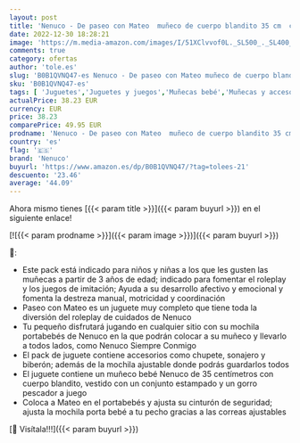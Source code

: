 ```yaml
---
layout: post
title: 'Nenuco - De paseo con Mateo  muñeco de cuerpo blandito 35 cm  con mochila portabebés para trasportín 2 en 1 que se transforma en hamaca  con accesorios de juguete  chupete y bibe  Famosa  700017206 '
date: 2022-12-30 18:28:21
image: 'https://m.media-amazon.com/images/I/51XClvvof0L._SL500_._SL400_.jpg'
comments: true
category: ofertas
author: 'tole.es'
slug: 'B0B1QVNQ47-es Nenuco - De paseo con Mateo muñeco de cuerpo blandito 35...'
sku: 'B0B1QVNQ47-es'
tags: [ 'Juguetes','Juguetes y juegos','Muñecas bebé','Muñecas y accesorios','chupete','nenuco','portabebés','🇪🇸', ]
actualPrice: 38.23 EUR
currency: EUR
price: 38.23
comparePrice: 49.95 EUR
prodname: 'Nenuco - De paseo con Mateo  muñeco de cuerpo blandito 35 cm  con mochila portabebés para trasportín 2 en 1 que se transforma en hamaca  con accesorios de juguete  chupete y bibe  Famosa  700017206 '
country: 'es'
flag: '🇪🇸'
brand: 'Nenuco'
buyurl: 'https://www.amazon.es/dp/B0B1QVNQ47/?tag=tolees-21'
descuento: '23.46'
average: '44.09'
---
```


Ahora mismo tienes [{{< param title >}}]({{< param buyurl >}}) en el siguiente enlace!

[![{{< param prodname >}}]({{< param image >}})]({{< param buyurl >}})

🔎:

- Este pack está indicado para niños y niñas a los que les gusten las muñecas a partir de 3 años de edad; indicado para fomentar el roleplay y los juegos de imitación; Ayuda a su desarrollo afectivo y emocional y fomenta la destreza manual, motricidad y coordinación
- Paseo con Mateo es un juguete muy completo que tiene toda la diversión del roleplay de cuidados de Nenuco
- Tu pequeño disfrutará jugando en cualquier sitio con su mochila portabebés de Nenuco en la que podrán colocar a su muñeco y llevarlo a todos lados, como Nenuco Siempre Conmigo
- El pack de juguete contiene accesorios como chupete, sonajero y biberón; además de la mochila ajustable donde podrás guardarlos todos
- El juguete contiene un muñeco bebé Nenuco de 35 centímetros con cuerpo blandito, vestido con un conjunto estampado y un gorro pescador a juego
- Coloca a Mateo en el portabebés y ajusta su cinturón de seguridad; ajusta la mochila porta bebé a tu pecho gracias a las correas ajustables

[🛒 Visítala!!!]({{< param buyurl >}})
